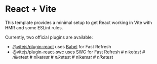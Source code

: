 # React + Vite

This template provides a minimal setup to get React working in Vite with HMR and some ESLint rules.

Currently, two official plugins are available:

- [@vitejs/plugin-react](https://github.com/vitejs/vite-plugin-react/blob/main/packages/plugin-react/README.md) uses [Babel](https://babeljs.io/) for Fast Refresh
- [@vitejs/plugin-react-swc](https://github.com/vitejs/vite-plugin-react-swc) uses [SWC](https://swc.rs/) for Fast Refresh
#   n i k e _ t e s t  
 #   n i k e _ t e s t  
 #   n i k e _ t e s t  
 #   n i k e _ t e s t  
 #   n i k e _ t e s t  
 #   n i k e _ t e s t  
 